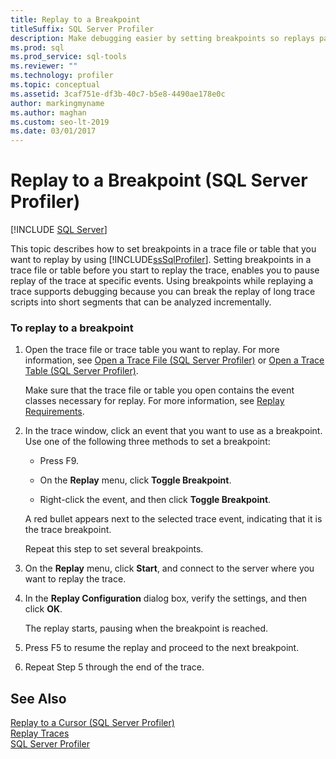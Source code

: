 ```yaml
---
title: Replay to a Breakpoint
titleSuffix: SQL Server Profiler
description: Make debugging easier by setting breakpoints so replays pause at specific events. Use SQL Server Profiler to set breakpoints in a trace file or table.
ms.prod: sql
ms.prod_service: sql-tools
ms.reviewer: ""
ms.technology: profiler
ms.topic: conceptual
ms.assetid: 3caf751e-df3b-40c7-b5e8-4490ae178e0c
author: markingmyname
ms.author: maghan
ms.custom: seo-lt-2019
ms.date: 03/01/2017
---
```


# Replay to a Breakpoint (SQL Server Profiler)

 [!INCLUDE [SQL Server](../../includes/applies-to-version/sqlserver.md)]

This topic describes how to set breakpoints in a trace file or table that you want to replay by using [!INCLUDE[ssSqlProfiler](../../includes/sssqlprofiler-md.md)]. Setting breakpoints in a trace file or table before you start to replay the trace, enables you to pause replay of the trace at specific events. Using breakpoints while replaying a trace supports debugging because you can break the replay of long trace scripts into short segments that can be analyzed incrementally.  
  
### To replay to a breakpoint  
  
1.  Open the trace file or trace table you want to replay. For more information, see [Open a Trace File &#40;SQL Server Profiler&#41;](../../tools/sql-server-profiler/open-a-trace-file-sql-server-profiler.md) or [Open a Trace Table &#40;SQL Server Profiler&#41;](../../tools/sql-server-profiler/open-a-trace-table-sql-server-profiler.md).  
  
     Make sure that the trace file or table you open contains the event classes necessary for replay. For more information, see [Replay Requirements](../../tools/sql-server-profiler/replay-requirements.md).  
  
2.  In the trace window, click an event that you want to use as a breakpoint. Use one of the following three methods to set a breakpoint:  
  
    -   Press F9.  
  
    -   On the **Replay** menu, click **Toggle Breakpoint**.  
  
    -   Right-click the event, and then click **Toggle Breakpoint**.  
  
     A red bullet appears next to the selected trace event, indicating that it is the trace breakpoint.  
  
     Repeat this step to set several breakpoints.  
  
3.  On the **Replay** menu, click **Start**, and connect to the server where you want to replay the trace.  
  
4.  In the **Replay Configuration** dialog box, verify the settings, and then click **OK**.  
  
     The replay starts, pausing when the breakpoint is reached.  
  
5.  Press F5 to resume the replay and proceed to the next breakpoint.  
  
6.  Repeat Step 5 through the end of the trace.  
  
## See Also  
 [Replay to a Cursor &#40;SQL Server Profiler&#41;](../../tools/sql-server-profiler/replay-to-a-cursor-sql-server-profiler.md)   
 [Replay Traces](../../tools/sql-server-profiler/replay-traces.md)   
 [SQL Server Profiler](../../tools/sql-server-profiler/sql-server-profiler.md)  
  
  
